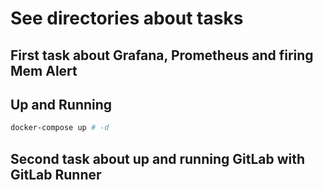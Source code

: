 # See directories about tasks

## First task about Grafana, Prometheus and firing Mem Alert

## Up and Running

```sh
docker-compose up # -d
```

## Second task about up and running GitLab with GitLab Runner